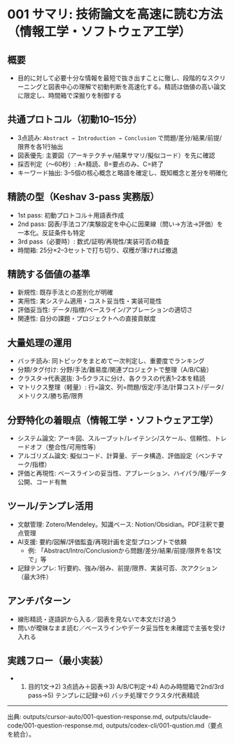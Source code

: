 # 001 サマリ: 技術論文を高速に読む方法（情報工学・ソフトウェア工学）

## 概要

- 目的に対して必要十分な情報を最短で抜き出すことに徹し、段階的なスクリーニングと図表中心の理解で初動判断を高速化する。精読は価値の高い論文に限定し、時間箱で深掘りを制御する

## 共通プロトコル（初動10–15分）

- 3点読み: `Abstract → Introduction → Conclusion` で問題/差分/結果/前提/限界を各1行抽出
- 図表優先: 主要図（アーキテクチャ/結果サマリ/擬似コード）を先に確認
- 採否判定（〜60秒）: A=精読、B=要点のみ、C=終了
- キーワード抽出: 3–5個の核心概念と略語を確定し、既知概念と差分を明確化

## 精読の型（Keshav 3-pass 実務版）

- 1st pass: 初動プロトコル＋用語表作成
- 2nd pass: 図表/手法コア/実験設定を中心に因果線（問い→方法→評価）を一本化。反証条件も特定
- 3rd pass（必要時）: 数式/証明/再現性/実装可否の精査
- 時間箱: 25分×2–3セットで打ち切り、収穫が薄ければ撤退

## 精読する価値の基準

- 新規性: 既存手法との差別化が明確
- 実用性: 実システム適用・コスト妥当性・実装可能性
- 評価妥当性: データ/指標/ベースライン/アブレーションの適切さ
- 関連性: 自分の課題・プロジェクトへの直接貢献度

## 大量処理の運用

- バッチ読み: 同トピックをまとめて一次判定し、重要度でランキング
- 分類/タグ付け: 分野/手法/難易度/関連プロジェクトで整理（A/B/C級）
- クラスタ→代表選抜: 3–5クラスに分け、各クラスの代表1–2本を精読
- マトリクス整理（軽量）: 行=論文、列=問題/仮定/手法/計算コスト/データ/メトリクス/勝ち筋/限界

## 分野特化の着眼点（情報工学・ソフトウェア工学）

- システム論文: アーキ図、スループット/レイテンシ/スケール、信頼性、トレードオフ（整合性/可用性等）
- アルゴリズム論文: 擬似コード、計算量、データ構造、評価設定（ベンチマーク/指標）
- 評価と再現性: ベースラインの妥当性、アブレーション、ハイパラ/種/データ公開、コード有無

## ツール/テンプレ活用

- 文献管理: Zotero/Mendeley。知識ベース: Notion/Obsidian。PDF注釈で要点管理
- AI支援: 要約/図解/評価監査/再現計画を定型プロンプトで依頼
  - 例: 「Abstract/Intro/Conclusionから問題/差分/結果/前提/限界を各1文で」等
- 記録テンプレ: 1行要約、強み/弱み、前提/限界、実装可否、次アクション（最大3件）

## アンチパターン

- 線形精読・逐語訳から入る／図表を見ないで本文だけ追う
- 問いが曖昧なまま読む／ベースラインやデータ妥当性を未確認で主張を受け入れる

## 実践フロー（最小実装）

- 1) 目的1文→2) 3点読み＋図表→3) A/B/C判定→4) Aのみ時間箱で2nd/3rd pass→5) テンプレに記録→6) バッチ処理でクラスタ/代表精読

---

出典: outputs/cursor-auto/001-question-response.md, outputs/claude-code/001-question-response.md, outputs/codex-cli/001-qustion.md（要点を統合）。
